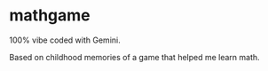# mathgame

100% vibe coded with Gemini.

Based on childhood memories of a game that helped me learn math.
